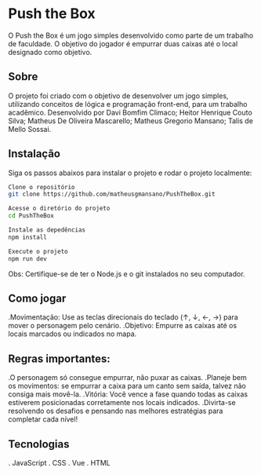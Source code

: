 # Push the Box

O Push the Box é um jogo simples desenvolvido como parte de um trabalho de faculdade. O objetivo do jogador é empurrar duas caixas até o local designado como objetivo.

## Sobre

O projeto foi criado com o objetivo de desenvolver um jogo simples, utilizando conceitos de lógica e programação front-end, para um trabalho acadêmico.
Desenvolvido por Davi Bomfim Climaco;
                 Heitor Henrique Couto Silva;
                 Matheus De Oliveira Mascarello;
                 Matheus Gregorio Mansano;
                 Talis de Mello Sossai.

## Instalação

Siga os passos abaixos para instalar o projeto e rodar o projeto localmente:
```sh
Clone o repositório
git clone https://github.com/matheusgmansano/PushTheBox.git

Acesse o diretório do projeto
cd PushTheBox

Instale as depedências
npm install

Execute o projeto
npm run dev
```
Obs: Certifique-se de ter o Node.js e o git instalados no seu computador.

## Como jogar

  .Movimentação: Use as teclas direcionais do teclado (↑, ↓, ←, →) para mover o personagem pelo cenário.
  .Objetivo: Empurre as caixas até os locais marcados ou indicados no mapa.

## Regras importantes:

  .O personagem só consegue empurrar, não puxar as caixas.
  .Planeje bem os movimentos: se empurrar a caixa para um canto sem saída, talvez não consiga mais movê-la.
  .Vitória: Você vence a fase quando todas as caixas estiverem posicionadas corretamente nos locais indicados.
  .Divirta-se resolvendo os desafios e pensando nas melhores estratégias para completar cada nível!

## Tecnologias

  . JavaScript
  . CSS
  . Vue
  . HTML
  
